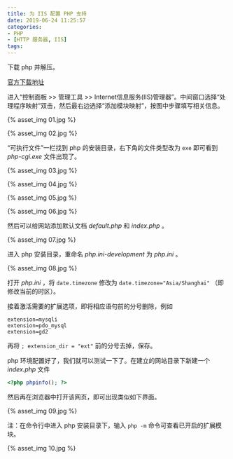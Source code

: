 ```yaml
---
title: 为 IIS 配置 PHP 支持
date: 2019-06-24 11:25:57
categories:
- PHP
- [HTTP 服务器, IIS]
tags:
---
```

下载 php 并解压。

[官方下载地址](http://windows.php.net/download/)

进入“控制面板 >> 管理工具 >> Internet信息服务(IIS)管理器”。中间窗口选择“处理程序映射”双击，然后最右边选择“添加模块映射”，按图中步骤填写相关信息。

{% asset_img 01.jpg %}

{% asset_img 02.jpg %}

“可执行文件”一栏找到 php 的安装目录，右下角的文件类型改为 `exe` 即可看到 *php-cgi.exe* 文件出现了。

{% asset_img 03.jpg %}

{% asset_img 04.jpg %}

{% asset_img 05.jpg %}

{% asset_img 06.jpg %}

然后可以给网站添加默认文档 *default.php* 和 *index.php* 。

{% asset_img 07.jpg %}

进入 php 安装目录，重命名 *php.ini-development* 为 *php.ini* 。

{% asset_img 08.jpg %}

打开 *php.ini* ，将 `date.timezone` 修改为 `date.timezone="Asia/Shanghai"` （即修改当前的时区）。

接着激活需要的扩展选项，即将相应语句前的分号删除，例如

```
extension=mysqli
extension=pdo_mysql
extension=gd2
```

再将 `; extension_dir = "ext"` 前的分号去掉，保存。

php 环境配置好了，我们就可以测试一下了。在建立的网站目录下新建一个 *index.php* 文件

```php
<?php phpinfo(); ?>
```

然后再在浏览器中打开该网页，即可出现类似如下界面。

{% asset_img 09.jpg %}

注：在命令行中进入 php 安装目录下，输入 `php -m` 命令可查看已开启的扩展模块。

{% asset_img 10.jpg %}
